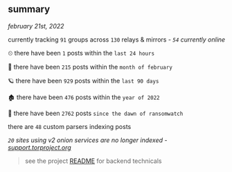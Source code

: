 
## summary
_february 21st, 2022_

currently tracking `91` groups across `130` relays & mirrors - _`54` currently online_

⏲ there have been `1` posts within the `last 24 hours`

🦈 there have been `215` posts within the `month of february`

🪐 there have been `929` posts within the `last 90 days`

🏚 there have been `476` posts within the `year of 2022`

🦕 there have been `2762` posts `since the dawn of ransomwatch`

there are `48` custom parsers indexing posts

_`20` sites using v2 onion services are no longer indexed - [support.torproject.org](https://support.torproject.org/onionservices/v2-deprecation/)_

> see the project [README](https://github.com/thetanz/ransomwatch#ransomwatch--) for backend technicals
